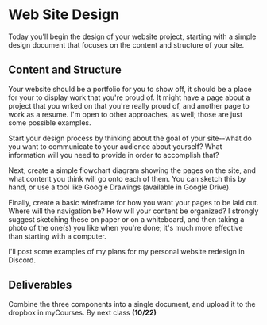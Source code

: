 # Web Site Design

Today you'll begin the design of your website project, starting with a simple design document that focuses on the content and structure of your site.

## Content and Structure

Your website should be a portfolio for you to show off, it should be a place for your to display work that you're proud of. It might have a page about a project that you wrked on that you're really proud of, and another page to work as a resume. I'm open to other approaches, as well; those are just some possible examples.

Start your design process by thinking about the goal of your site--what do you want to communicate to your audience about yourself? What information will you need to provide in order to accomplish that?

Next, create a simple flowchart diagram showing the pages on the site, and what content you think will go onto each of them. You can sketch this by hand, or use a tool like Google Drawings (available in Google Drive).

Finally, create a basic wireframe for how you want your pages to be laid out. Where will the navigation be? How will your content be organized? I strongly suggest sketching these on paper or on a whiteboard, and then taking a photo of the one(s) you like when you're done; it's much more effective than starting with a computer.

I'll post some examples of my plans for my personal website redesign in Discord.

## Deliverables

Combine the three components into a single document, and upload it to the dropbox in myCourses. By next class **(10/22)**
